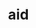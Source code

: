 ---
category: 3-letters
denotation: null
name: aid
reference_link: https://www.etymonline.com/word/aid
root_language: null
root_name: null
title: aid
type: free
word_sums:
- respelling: aid
  sum: 'Aid + '
---
